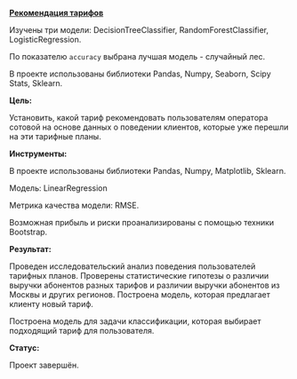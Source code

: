 [**Рекомендация тарифов**](https://github.com/AnnaTrampa/Portfolio/blob/main/Tariffs_Recommendatios_DA_SA_ML/Tariffs_Recommendatios_DA_SA_ML.ipynb)



Изучены три модели: DecisionTreeClassifier, RandomForestClassifier, LogisticRegression.
    
По показателю `accuracy` выбрана лучшая модель - случайный лес.

В проекте использованы библиотеки Pandas, Numpy, Seaborn, Scipy Stats, Sklearn.

**Цель:**

Установить, какой тариф рекомендовать пользователям оператора сотовой на основе данных о поведении клиентов, которые уже перешли на эти тарифные планы.

**Инструменты:**

В проекте использованы библиотеки Pandas, Numpy, Matplotlib, Sklearn.

Модель: LinearRegression

Метрика качества модели: RMSE.

Возможная прибыль и риски проанализированы с помощью техники Bootstrap.

**Результат:**

Проведен исследовательский анализ поведения пользователей тарифных планов. Проверены статистические гипотезы о различии выручки абонентов разных тарифов и различии выручки абонентов из Москвы и других регионов. Построена модель, которая предлагает клиенту новый тариф.

Построена модель для задачи классификации, которая выбирает подходящий тариф для пользователя.

**Статус:**

Проект завершён.
